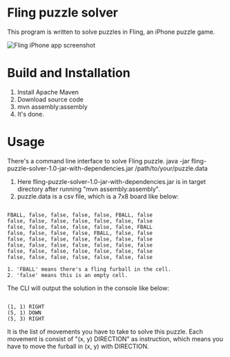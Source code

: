 Fling puzzle solver
===================

This program is written to solve puzzles in Fling, an iPhone puzzle game.

![Fling iPhone app screenshot](http://farm5.static.flickr.com/4153/4993541140_e606ce387d.jpg "Fling! iPhone app screenshot")

Build and Installation
===================
1. Install Apache Maven
2. Download source code
3. mvn assembly:assembly
4. It's done.

Usage
======================
There's a command line interface to solve Fling puzzle. 
java -jar fling-puzzle-solver-1.0-jar-with-dependencies.jar /path/to/your/puzzle.data
1. Here fling-puzzle-solver-1.0-jar-with-dependencies.jar is in target directory after running "mvn assembly:assembly".
2. puzzle.data is a csv file, which is a 7x8 board like below:
 <pre><code>
FBALL, false, false, false, false, FBALL, false
false, false, false, false, false, false, false
false, false, false, false, false, false, FBALL
false, false, false, false, FBALL, false, false
false, false, false, false, false, false, false
false, false, false, false, false, false, false
false, false, false, false, false, false, false
false, false, false, false, false, false, false
</code></pre>
	1. 'FBALL' means there's a fling furball in the cell.
	2. 'false' means this is an empty cell.

The CLI will output the solution in the console like below:
<pre><code>
(1, 1) RIGHT
(5, 1) DOWN
(5, 3) RIGHT
</code></pre>
It is the list of movements you have to take to solve this puzzle. 
Each movement is consist of "(x, y) DIRECTION" as instruction, which means you have to move the furball in (x, y) with DIRECTION.

